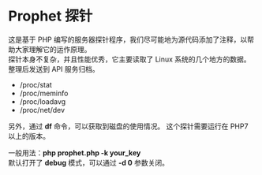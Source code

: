 # Prophet 探针
这是基于 PHP 编写的服务器探针程序，我们尽可能地为源代码添加了注释，以帮助大家理解它的运作原理。  
探针本身不复杂，并且性能优秀，它主要读取了 Linux 系统的几个地方的数据。整理后发送到 API 服务归档。 

* /proc/stat
* /proc/meminfo
* /proc/loadavg
* /proc/net/dev

另外，通过 **df** 命令，可以获取到磁盘的使用情况。
这个探针需要运行在 PHP7 以上的版本。

一般用法：**php prophet.php -k your_key**   
默认打开了 **debug** 模式，可以通过 **-d 0** 参数关闭。